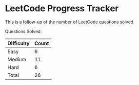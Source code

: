# LeetCode Progress Tracker

This is a follow-up of the number of LeetCode questions solved.

Questions Solved:

Difficulty   | Count
------------ | -----
Easy         | 9
Medium       | 11
Hard         | 6
Total        | 26

